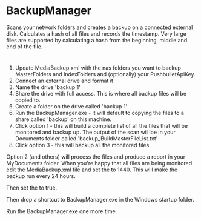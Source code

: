 # BackupManager

Scans your network folders and creates a backup on a connected external disk. Calculates a hash of all files and records the timestamp. Very large files are supported by calculating a hash from the beginning, middle and end of the file.
#
1. Update MediaBackup.xml with the nas folders you want to backup MasterFolders and IndexFolders and (optionally) your PushbulletApiKey.
2. Connect an external drive and format it
3. Name the drive 'backup 1'
4. Share the drive with full access. This is where all backup files will be copied to.
5. Create a folder on the drive called 'backup 1'
6. Run the BackupManager.exe - it will default to copying the files to a share called 'backup' on this machine.
7. Click option 1 - this will build a complete list of all the files that will be monitored and backup up. The output of the scan wil lbe in your Documents folder called 'backup_BuildMasterFileList.txt' 
8. Click option 3 - this will backup all the monitored files

Option 2 (and others) will process the files and produce a report in your MyDocuments folder.
When you're happy that all files are being monitored edit the MediaBackup.xml file and set the <ScheduledBackupRepeatInterval> to 1440. This will make the backup run every 24 hours.

Then set the <StartScheduledBackup> to true.
  
Then drop a shortcut to BackupManager.exe in the Windows startup folder.

Run the BackupManager.exe one more time.
  
